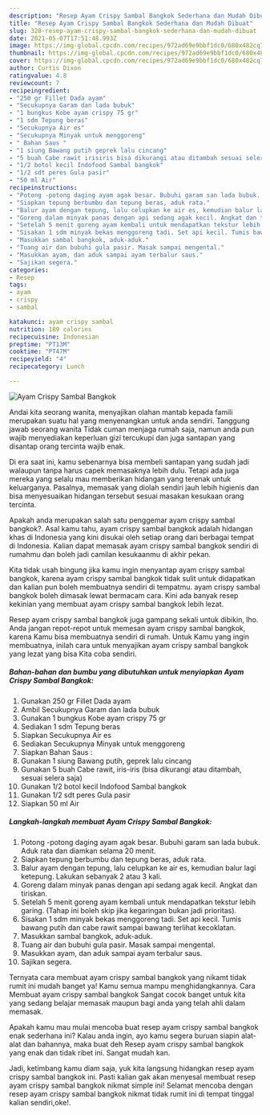 ```yaml
---
description: "Resep Ayam Crispy Sambal Bangkok Sederhana dan Mudah Dibuat"
title: "Resep Ayam Crispy Sambal Bangkok Sederhana dan Mudah Dibuat"
slug: 328-resep-ayam-crispy-sambal-bangkok-sederhana-dan-mudah-dibuat
date: 2021-05-07T17:51:48.993Z
image: https://img-global.cpcdn.com/recipes/972ad69e9bbf1dc0/680x482cq70/ayam-crispy-sambal-bangkok-foto-resep-utama.jpg
thumbnail: https://img-global.cpcdn.com/recipes/972ad69e9bbf1dc0/680x482cq70/ayam-crispy-sambal-bangkok-foto-resep-utama.jpg
cover: https://img-global.cpcdn.com/recipes/972ad69e9bbf1dc0/680x482cq70/ayam-crispy-sambal-bangkok-foto-resep-utama.jpg
author: Curtis Dixon
ratingvalue: 4.8
reviewcount: 7
recipeingredient:
- "250 gr Fillet Dada ayam"
- "Secukupnya Garam dan lada bubuk"
- "1 bungkus Kobe ayam crispy 75 gr"
- "1 sdm Tepung beras"
- "Secukupnya Air es"
- "Secukupnya Minyak untuk menggoreng"
- " Bahan Saus "
- "1 siung Bawang putih geprek lalu cincang"
- "5 buah Cabe rawit irisiris bisa dikurangi atau ditambah sesuai selera saja"
- "1/2 botol kecil Indofood Sambal bangkok"
- "1/2 sdt peres Gula pasir"
- "50 ml Air"
recipeinstructions:
- "Potong -potong daging ayam agak besar. Bubuhi garam san lada bubuk. Aduk rata dan diamkan selama 20 menit."
- "Siapkan tepung berbumbu dan tepung beras, aduk rata."
- "Balur ayam dengan tepung, lalu celupkan ke air es, kemudian balur lagi ketepung. Lakukan sebanyak 2 atau 3 kali."
- "Goreng dalam minyak panas dengan api sedang agak kecil. Angkat dan tiriskan."
- "Setelah 5 menit goreng ayam kembali untuk mendapatkan tekstur lebih garing. (Tahap ini boleh skip jika kegaringan bukan jadi prioritas)."
- "Sisakan 1 sdm minyak bekas menggoreng tadi. Set api kecil. Tumis bawang putih dan cabe rawit sampai bawang terlihat kecoklatan."
- "Masukkan sambal bangkok, aduk-aduk."
- "Tuang air dan bubuhi gula pasir. Masak sampai mengental."
- "Masukkan ayam, dan aduk sampai ayam terbalur saus."
- "Sajikan segera."
categories:
- Resep
tags:
- ayam
- crispy
- sambal

katakunci: ayam crispy sambal 
nutrition: 189 calories
recipecuisine: Indonesian
preptime: "PT13M"
cooktime: "PT47M"
recipeyield: "4"
recipecategory: Lunch

---
```



![Ayam Crispy Sambal Bangkok](https://img-global.cpcdn.com/recipes/972ad69e9bbf1dc0/680x482cq70/ayam-crispy-sambal-bangkok-foto-resep-utama.jpg)

Andai kita seorang wanita, menyajikan olahan mantab kepada famili merupakan suatu hal yang menyenangkan untuk anda sendiri. Tanggung jawab seorang  wanita Tidak cuman menjaga rumah saja, namun anda pun wajib menyediakan keperluan gizi tercukupi dan juga santapan yang disantap orang tercinta wajib enak.

Di era  saat ini, kamu sebenarnya bisa membeli santapan yang sudah jadi walaupun tanpa harus capek memasaknya lebih dulu. Tetapi ada juga mereka yang selalu mau memberikan hidangan yang terenak untuk keluarganya. Pasalnya, memasak yang diolah sendiri jauh lebih higienis dan bisa menyesuaikan hidangan tersebut sesuai masakan kesukaan orang tercinta. 



Apakah anda merupakan salah satu penggemar ayam crispy sambal bangkok?. Asal kamu tahu, ayam crispy sambal bangkok adalah hidangan khas di Indonesia yang kini disukai oleh setiap orang dari berbagai tempat di Indonesia. Kalian dapat memasak ayam crispy sambal bangkok sendiri di rumahmu dan boleh jadi camilan kesukaanmu di akhir pekan.

Kita tidak usah bingung jika kamu ingin menyantap ayam crispy sambal bangkok, karena ayam crispy sambal bangkok tidak sulit untuk didapatkan dan kalian pun boleh membuatnya sendiri di tempatmu. ayam crispy sambal bangkok boleh dimasak lewat bermacam cara. Kini ada banyak resep kekinian yang membuat ayam crispy sambal bangkok lebih lezat.

Resep ayam crispy sambal bangkok juga gampang sekali untuk dibikin, lho. Anda jangan repot-repot untuk memesan ayam crispy sambal bangkok, karena Kamu bisa membuatnya sendiri di rumah. Untuk Kamu yang ingin membuatnya, inilah cara untuk menyajikan ayam crispy sambal bangkok yang lezat yang bisa Kita coba sendiri.

<!--inarticleads1-->

##### Bahan-bahan dan bumbu yang dibutuhkan untuk menyiapkan Ayam Crispy Sambal Bangkok:

1. Gunakan 250 gr Fillet Dada ayam
1. Ambil Secukupnya Garam dan lada bubuk
1. Gunakan 1 bungkus Kobe ayam crispy 75 gr
1. Sediakan 1 sdm Tepung beras
1. Siapkan Secukupnya Air es
1. Sediakan Secukupnya Minyak untuk menggoreng
1. Siapkan  Bahan Saus :
1. Gunakan 1 siung Bawang putih, geprek lalu cincang
1. Gunakan 5 buah Cabe rawit, iris-iris (bisa dikurangi atau ditambah, sesuai selera saja)
1. Gunakan 1/2 botol kecil Indofood Sambal bangkok
1. Gunakan 1/2 sdt peres Gula pasir
1. Siapkan 50 ml Air




<!--inarticleads2-->

##### Langkah-langkah membuat Ayam Crispy Sambal Bangkok:

1. Potong -potong daging ayam agak besar. Bubuhi garam san lada bubuk. Aduk rata dan diamkan selama 20 menit.
1. Siapkan tepung berbumbu dan tepung beras, aduk rata.
1. Balur ayam dengan tepung, lalu celupkan ke air es, kemudian balur lagi ketepung. Lakukan sebanyak 2 atau 3 kali.
1. Goreng dalam minyak panas dengan api sedang agak kecil. Angkat dan tiriskan.
1. Setelah 5 menit goreng ayam kembali untuk mendapatkan tekstur lebih garing. (Tahap ini boleh skip jika kegaringan bukan jadi prioritas).
1. Sisakan 1 sdm minyak bekas menggoreng tadi. Set api kecil. Tumis bawang putih dan cabe rawit sampai bawang terlihat kecoklatan.
1. Masukkan sambal bangkok, aduk-aduk.
1. Tuang air dan bubuhi gula pasir. Masak sampai mengental.
1. Masukkan ayam, dan aduk sampai ayam terbalur saus.
1. Sajikan segera.




Ternyata cara membuat ayam crispy sambal bangkok yang nikamt tidak rumit ini mudah banget ya! Kamu semua mampu menghidangkannya. Cara Membuat ayam crispy sambal bangkok Sangat cocok banget untuk kita yang sedang belajar memasak maupun bagi anda yang telah ahli dalam memasak.

Apakah kamu mau mulai mencoba buat resep ayam crispy sambal bangkok enak sederhana ini? Kalau anda ingin, ayo kamu segera buruan siapin alat-alat dan bahannya, maka buat deh Resep ayam crispy sambal bangkok yang enak dan tidak ribet ini. Sangat mudah kan. 

Jadi, ketimbang kamu diam saja, yuk kita langsung hidangkan resep ayam crispy sambal bangkok ini. Pasti kalian gak akan menyesal membuat resep ayam crispy sambal bangkok nikmat simple ini! Selamat mencoba dengan resep ayam crispy sambal bangkok nikmat tidak rumit ini di tempat tinggal kalian sendiri,oke!.

